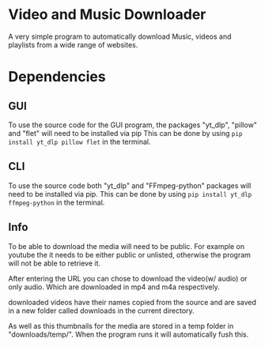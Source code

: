 # Video and Music Downloader
A very simple program to automatically download Music, videos and playlists from a wide range of websites.

# Dependencies
## GUI
To use the source code for the GUI program, the packages "yt_dlp", "pillow" and "flet" will need to be installed via pip
This can be done by using `pip install yt_dlp pillow flet` in the terminal.

## CLI
To use the source code both "yt_dlp" and "FFmpeg-python" packages will need to be installed via pip.
This can be done by using `pip install yt_dlp ffmpeg-python` in the terminal.

## Info
To be able to download the media will need to be public.
For example on youtube the it needs to be either public or unlisted, otherwise the program will not be able to retrieve it.

After entering the URL you can chose to download the video(w/ audio) or only audio. Which are downloaded in mp4 and m4a respectively.

downloaded videos have their names copied from the source and are saved in a new folder called downloads in the current directory.

As well as this thumbnails for the media are stored in a temp folder in "downloads/temp/". When the program runs it will automatically fush this.
